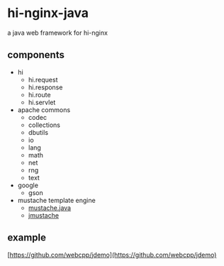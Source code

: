 # hi-nginx-java

a java web framework for hi-nginx

## components

- hi
  - hi.request
  - hi.response
  - hi.route
  - hi.servlet
- apache commons
  - codec
  - collections
  - dbutils
  - io
  - lang
  - math
  - net
  - rng
  - text
- google
  - gson
- mustache template engine
  - [mustache.java](https://github.com/spullara/mustache.java)
  - [jmustache](http://github.com/samskivert/jmustache)


## example
[https://github.com/webcpp/jdemo](https://github.com/webcpp/jdemo)
